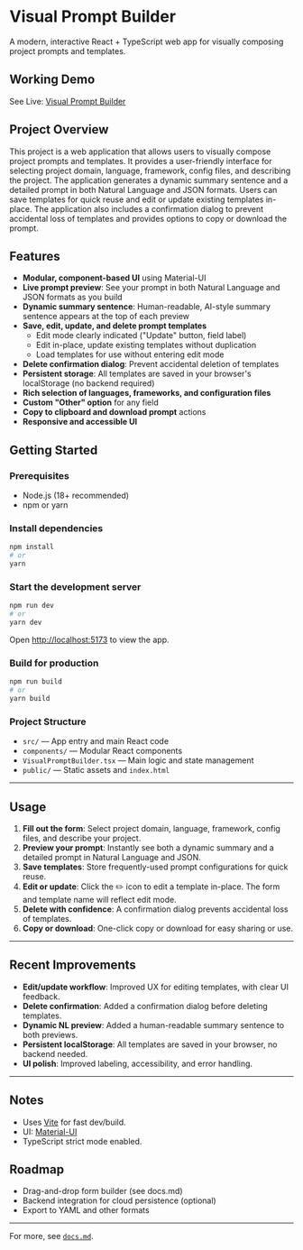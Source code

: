 # Visual Prompt Builder

A modern, interactive React + TypeScript web app for visually composing project prompts and templates.

## Working Demo

See Live: [Visual Prompt Builder](https://visual-prompt-builder.vercel.app)

## Project Overview

This project is a web application that allows users to visually compose project prompts and templates. It provides a user-friendly interface for selecting project domain, language, framework, config files, and describing the project. The application generates a dynamic summary sentence and a detailed prompt in both Natural Language and JSON formats. Users can save templates for quick reuse and edit or update existing templates in-place. The application also includes a confirmation dialog to prevent accidental loss of templates and provides options to copy or download the prompt.

## Features
- **Modular, component-based UI** using Material-UI
- **Live prompt preview**: See your prompt in both Natural Language and JSON formats as you build
- **Dynamic summary sentence**: Human-readable, AI-style summary sentence appears at the top of each preview
- **Save, edit, update, and delete prompt templates**
    - Edit mode clearly indicated ("Update" button, field label)
    - Edit in-place, update existing templates without duplication
    - Load templates for use without entering edit mode
- **Delete confirmation dialog**: Prevent accidental deletion of templates
- **Persistent storage**: All templates are saved in your browser's localStorage (no backend required)
- **Rich selection of languages, frameworks, and configuration files**
- **Custom "Other" option** for any field
- **Copy to clipboard and download prompt** actions
- **Responsive and accessible UI**

## Getting Started

### Prerequisites
- Node.js (18+ recommended)
- npm or yarn

### Install dependencies
```sh
npm install
# or
yarn
```

### Start the development server
```sh
npm run dev
# or
yarn dev
```

Open [http://localhost:5173](http://localhost:5173) to view the app.

### Build for production
```sh
npm run build
# or
yarn build
```

### Project Structure
- `src/` — App entry and main React code
- `components/` — Modular React components
- `VisualPromptBuilder.tsx` — Main logic and state management
- `public/` — Static assets and `index.html`

---

## Usage
1. **Fill out the form**: Select project domain, language, framework, config files, and describe your project.
2. **Preview your prompt**: Instantly see both a dynamic summary and a detailed prompt in Natural Language and JSON.
3. **Save templates**: Store frequently-used prompt configurations for quick reuse.
4. **Edit or update**: Click the ✏️ icon to edit a template in-place. The form and template name will reflect edit mode.
5. **Delete with confidence**: A confirmation dialog prevents accidental loss of templates.
6. **Copy or download**: One-click copy or download for easy sharing or use.

---

## Recent Improvements
- **Edit/update workflow**: Improved UX for editing templates, with clear UI feedback.
- **Delete confirmation**: Added a confirmation dialog before deleting templates.
- **Dynamic NL preview**: Added a human-readable summary sentence to both previews.
- **Persistent localStorage**: All templates are saved in your browser, no backend needed.
- **UI polish**: Improved labeling, accessibility, and error handling.

---

## Notes
- Uses [Vite](https://vitejs.dev/) for fast dev/build.
- UI: [Material-UI](https://mui.com/)
- TypeScript strict mode enabled.

## Roadmap
- Drag-and-drop form builder (see docs.md)
- Backend integration for cloud persistence (optional)
- Export to YAML and other formats

---

For more, see [`docs.md`](./docs.md).
